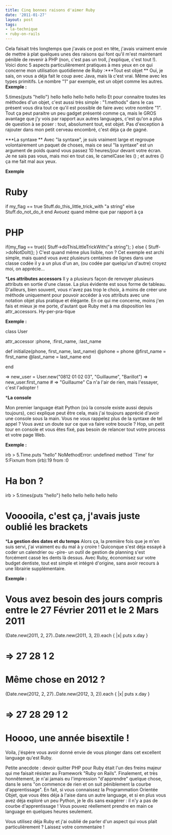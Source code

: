 ```yaml
---
title: Cinq bonnes raisons d'aimer Ruby
date: '2011-01-27'
layout: post
tags:
- la-technique
- ruby-on-rails
---
```


Cela faisait très longtemps que j'avais ce post en tête, j'avais vraiment envie de mettre à plat quelques unes des raisons
qui font qu'il m'est maintenant pénible de revenir à PHP (non, c'est pas un troll, j'explique, c'est tout !).
Voici donc 5 aspects particulièrement pratiques à mes yeux en ce qui concerne mon utilisation quotidienne de Ruby :***Tout est objet **
Oui, je sais, on vous a déja fait le coup avec Java, mais là c'est vrai. Même avec les types primitifs. Le
nombre "1" par exemple, est un objet comme les autres.
**Exemple :**


5.times{puts "hello"}
hello
hello
hello
hello
hello
Et pour connaitre toutes les méthodes d'un objet, c'est aussi très simple : "1.methods" dans le cas présent vous dira tout ce qu'il est possible de faire avec votre nombre "1".
Tout ça peut paraitre un peu gadget présenté comme ça, mais le GROS avantage que j'y vois par rapport aux autres languages, c'est qu'on a plus de question à se poser : tout, absolument tout, est objet. Pas d'exception à rajouter dans mon petit cerveau encombré, c'est déja ça de gagné.


***La syntaxe **
Avec "la syntaxe", je suis vraiment large et regroupe volontairement un paquet de choses, mais ce seul "la syntaxe" est un argument de poids quand vous passez 10 heures/jour devant votre écran.
Je ne sais pas vous, mais moi en tout cas, le camelCase les () ; et autres {} ça me fait mal aux yeux.

**Exemple**


# Ruby
if my_flag == true
  Stuff.do_this_little_trick_with "a string"
else
  Stuff.do_not_do_it
end
Avouez quand même que par rapport à ça

# PHP
if(my_flag == true){
  Stuff->doThisLittleTrickWith("a string");
}
else {
  Stuff->doNotDoIt();
}
C'est quand même plus lisible, non ? Cet exemple est archi simple, mais quand vous avez plusieurs centaines de lignes dans une classe codée il y a un plus d'un an, (ou codée par quelqu'un d'autre) croyez moi, on apprécie...


***Les attributes accessors**
Il y a plusieurs façon de renvoyer plusieurs attributs en sortie d'une classe. La plus évidente est sous forme de tableau. D'ailleurs, bien souvent, vous n'avez pas trop le choix, à moins de créer une méthode uniquement pour pouvoir accéder à vos attributs avec une notation objet plus pratique et élégante. En ce qui me concerne, moins j'en fais et mieux je me porte, d'autant que Ruby met à ma disposition les attr_accessors. Hy-per-pra-tique

**Exemple :**


class User

  attr_accessor :phone, :first_name, :last_name

  def initialize(phone, first_name, last_name)
    @phone = phone
    @first_name = first_name
    @last_name = last_name
  end

end

=> new_user = User.new("0812 01 02 03", "Guillaume", "Barillot")
=> new_user.first_name # => "Guillaume"
Ca n'a l'air de rien, mais l'essayer, c'est l'adopter !


***La console**

Mon premier language était Python (où la console existe aussi depuis toujours), ceci explique peut être cela, mais j'ai toujours apprécié d'avoir une console sous la main. Vous ne vous rappelez plus de la syntaxe de tel appel ? Vous avez un doute sur ce que
va faire votre boucle ? Hop, un petit tour en console et vous êtes fixé, pas besoin de relancer tout votre process et votre page Web.

**Exemple :**


irb > 5.Time.puts "hello"
NoMethodError: undefined method `Time' for 5:Fixnum
	from (irb):19
	from :0
# Ha bon ?

irb > 5.times{puts "hello"}
hello
hello
hello
hello
hello
# Vooooila, c'est ça, j'avais juste oublié les brackets


***La gestion des dates et du temps**
Alors ça, la première fois que je m'en suis servi, j'ai vraiment eu du mal à y croire ! Quiconque s'est déja essayé à coder un calendrier ou -pire- un outil de gestion de planning s'est forcément cassé les dents là dessus. Avec Ruby, économisez sur votre budget dentiste, tout est simple et intégré d'origine, sans avoir recours à une librairie supplémentaire.

**Exemple :**


# Vous avez besoin des jours compris entre le 27 Février 2011 et le 2 Mars 2011
(Date.new(2011, 2, 27)..Date.new(2011, 3, 2)).each { |x| puts x.day }
# => 27 28 1 2
# Même chose en 2012 ?
(Date.new(2012, 2, 27)..Date.new(2012, 3, 2)).each { |x| puts x.day }
# => 27 28 29 1 2
# Hoooo, une année bisextile !
Voila, j'éspère vous avoir donné envie de vous plonger dans cet excellent language qu'est Ruby.

Petite anecdote : devoir quitter PHP pour Ruby était l'un des freins majeur qui me faisait résister au Framework "Ruby on Rails". Finalement, et très honnêtement, je n'ai jamais eu l'impression "d'apprendre" quelque chose, dans le sens "on commence de rien et on suit péniblement la courbe d'apprentissage". En fait, si vous connaissez la Programmation Orientée Objet, que vous êtes déja à l'aise dans un autre language, et si en plus vous avez déja exploré un peu Python, je le dis sans exagérer : il n'y a pas de courbe d'apprentissage ! Vous pouvez réellement prendre en main ce language en quelques heures seulement.

Vous utilisez déja Ruby et j'ai oublié de parler d'un aspect qui vous plait particulièrement ? Laissez votre commentaire !
